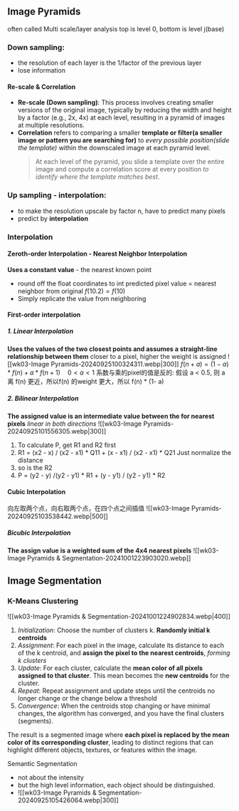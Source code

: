 ## Image Pyramids
often called Multi scale/layer analysis
top is level 0, bottom is level j(base)

### Down sampling:
- the resolution of each layer is the 1/factor of the previous layer
- lose information
#### Re-scale & Correlation
- **Re-scale (Down sampling)**: This process involves creating smaller versions of the original image, typically by reducing the width and height by a factor (e.g., 2x, 4x) at each level, resulting in a pyramid of images at multiple resolutions.
- **Correlation** refers to comparing a smaller **template or filter(a smaller image or pattern you are searching for)** to *every possible position(slide the template)* within the downscaled image at each pyramid level. 
  >At each level of the pyramid, you slide a template over the entire image and compute a correlation score at every position *to identify where the template matches best*.
### Up sampling - interpolation:
- to make the resolution upscale by factor n, have to predict many pixels
- predict by **interpolation**

### Interpolation 
#### Zeroth-order Interpolation - **Nearest Neighbor Interpolation**
**Uses a constant value** - the nearest known point
- round off the float coordinates to int
	predicted pixel value = nearest neighbor from original  $f(10.2) = f(10)$
- Simply replicate the value from neighboring
#### First-order interpolation
##### 1. Linear Interpolation
**Uses the values of the two closest points and assumes a straight-line relationship between them**
closer to a pixel, higher the weight is assigned
   ![[wk03-Image Pyramids-20240925100324311.webp|300]]
   $f(n + a) = (1 - a) * f(n) + a * f(n + 1) \quad 0 < a < 1$ 
   系数与乘的pixel的值是反的: 假设 a < 0.5, 则 a 离 f(n) 更近，所以f(n) 的weight 更大，所以 f(n) * (1- a)

##### 2. Bilinear Interpolation
**The assigned value is an intermediate value between the for nearest pixels**
*linear in both directions*
![[wk03-Image Pyramids-20240925101556305.webp|300]]
1. To calculate P, get R1 and R2 first
2. R1 = (x2 - x) / (x2 - x1) * Q11 + (x - x1) / (x2 - x1) * Q21
   Just normalize the distance
3. so is the R2
4. P = (y2 - y) /(y2 - y1) * R1 + (y - y1) / (y2 - y1) * R2

#### Cubic Interpolation
向左取两个点，向右取两个点，在四个点之间插值
![[wk03-Image Pyramids-20240925103538442.webp|500]]

##### Bicubic Interpolation
**The assign value is a weighted sum of the 4x4 nearest pixels**
![[wk03-Image Pyramids & Segmentation-20241001223903020.webp]]

## Image Segmentation

### K-Means Clustering
![[wk03-Image Pyramids & Segmentation-20241001224902834.webp|400]]
1. *Initialization*: Choose the number of clusters k. **Randomly initial k centroids**
2. *Assignment*: For each pixel in the image, calculate its distance to each of the k centroid, and **assign the pixel to the nearest centroids**, *forming k clusters*
3. *Update*: For each cluster, calculate the **mean color of all pixels assigned to that cluster**. This mean becomes the **new centroids** for the cluster.
4. *Repeat*: Repeat assignment and update steps until the centroids no longer change or the change below a threshold
5. *Convergence*: When the centroids stop changing or have minimal changes, the algorithm has converged, and you have the final clusters (segments).

The result is a segmented image where **each pixel is replaced by the mean color of its corresponding cluster**, leading to distinct regions that can highlight different objects, textures, or features within the image.

Semantic Segmentation
- not about the intensity
- but the high level information, each object should be distinguished.
- ![[wk03-Image Pyramids & Segmentation-20240925105426064.webp|300]]